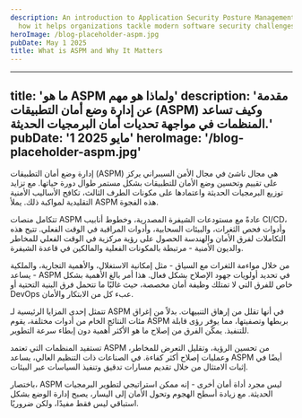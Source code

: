 ```yaml
---
description: An introduction to Application Security Posture Management (ASPM) and
  how it helps organizations tackle modern software security challenges.
heroImage: /blog-placeholder-aspm.jpg
pubDate: May 1 2025
title: What is ASPM and Why It Matters
---
```


---
title: 'ما هو ASPM ولماذا هو مهم'
description: 'مقدمة عن إدارة وضع أمان التطبيقات (ASPM) وكيف تساعد المنظمات في مواجهة تحديات أمان البرمجيات الحديثة.'
pubDate: '1 مايو 2025'
heroImage: '/blog-placeholder-aspm.jpg'
---

إدارة وضع أمان التطبيقات (ASPM) هي مجال ناشئ في مجال الأمن السيبراني يركز على تقييم وتحسين وضع الأمان للتطبيقات بشكل مستمر طوال دورة حياتها. مع تزايد توزيع البرمجيات الحديثة واعتمادها على مكونات الطرف الثالث، تكافح الأساليب الأمنية التقليدية لمواكبة ذلك. يملأ ASPM هذه الفجوة.

تتكامل منصات ASPM عادةً مع مستودعات الشيفرة المصدرية، وخطوط أنابيب CI/CD، وأدوات فحص الثغرات، والبيئات السحابية، وأدوات المراقبة في الوقت الفعلي. تتيح هذه التكاملات لفرق الأمان والهندسة الحصول على رؤية مركزية في الوقت الفعلي للمخاطر والديون الأمنية - مرتبطة بالمكونات الفعلية والمالكين في قاعدة الشيفرة.

من خلال مواءمة الثغرات مع السياق - مثل إمكانية الاستغلال، والأهمية التجارية، والملكية - يساعد ASPM في تحديد أولويات جهود الإصلاح بشكل فعال. هذا أمر بالغ الأهمية بشكل خاص للفرق التي لا تمتلك وظيفة أمان مخصصة، حيث غالبًا ما تتحمل فرق البنية التحتية أو DevOps عبء كل من الابتكار والأمان.

تتمثل إحدى المزايا الرئيسية لـ ASPM في أنها تقلل من إرهاق التنبيهات. بدلاً من إغراق مئات النتائج الخام من أدوات مختلفة، يقوم ASPM بربطها وتصفيتها، مما يوفر رؤى قابلة للتنفيذ. يمكّن الفرق من إصلاح ما هو الأكثر أهمية دون إبطاء سرعة التطوير.

تستفيد المنظمات التي تعتمد ASPM من تحسين الرؤية، وتقليل التعرض للمخاطر، وعمليات إصلاح أكثر كفاءة. في الصناعات ذات التنظيم العالي، يساعد ASPM أيضًا في إثبات الامتثال من خلال تقديم مسارات تدقيق وتنفيذ السياسات عبر البيئات.

باختصار، ASPM ليس مجرد أداة أمان أخرى - إنه ممكن استراتيجي لتطوير البرمجيات الحديثة. مع زيادة أسطح الهجوم وتحول الأمان إلى اليسار، يصبح إدارة الوضع بشكل استباقي ليس فقط مفيدًا، ولكن ضروريًا.